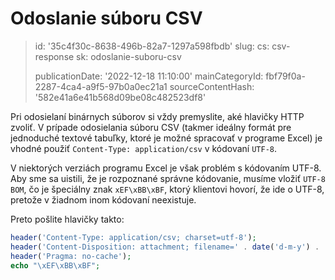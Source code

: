 Odoslanie súboru CSV
====================

> id: '35c4f30c-8638-496b-82a7-1297a598fbdb'
> slug:
> 	cs: csv-response
> 	sk: odoslanie-suboru-csv
> 
> publicationDate: '2022-12-18 11:10:00'
> mainCategoryId: fbf79f0a-2287-4ca4-a9f5-97b0a0ec21a1
> sourceContentHash: '582e41a6e41b568d09be08c482523df8'

Pri odosielaní binárnych súborov si vždy premyslite, aké hlavičky HTTP zvoliť. V prípade odosielania súboru CSV (takmer ideálny formát pre jednoduché textové tabuľky, ktoré je možné spracovať v programe Excel) je vhodné použiť `Content-Type: application/csv` v kódovaní `UTF-8`.

V niektorých verziách programu Excel je však problém s kódovaním UTF-8. Aby sme sa uistili, že je rozpoznané správne kódovanie, musíme vložiť `UTF-8 BOM`, čo je špeciálny znak ``xEF\xBB\xBF``, ktorý klientovi hovorí, že ide o UTF-8, pretože v žiadnom inom kódovaní neexistuje.

Preto pošlite hlavičky takto:

```php
header('Content-Type: application/csv; charset=utf-8');
header('Content-Disposition: attachment; filename=' . date('d-m-y') . '_file.csv');
header('Pragma: no-cache');
echo "\xEF\xBB\xBF";
```
